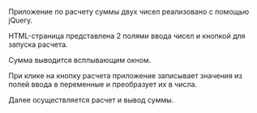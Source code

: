 Приложение по расчету суммы двух чисел реализовано с помощью jQuery.

HTML-страница представлена 2 полями ввода чисел и кнопкой для запуска расчета.

Сумма выводится всплывающим окном.

При клике на кнопку расчета приложение записывает значения из полей ввода в переменные и преобразует их в числа.

Далее осуществляется расчет и вывод суммы.

